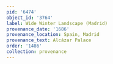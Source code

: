 ```yaml
---
pid: '6474'
object_id: '3764'
label: Wide Winter Landscape (Madrid)
provenance_date: '1686'
provenance_location: Spain, Madrid
provenance_text: Alcázar Palace
order: '1486'
collection: provenance
---
```

